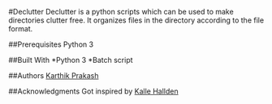 #Declutter
Declutter is a python scripts which can be used to make directories clutter free. It organizes files in the directory according to the file format.

##Prerequisites
Python 3

##Built With
*Python 3
*Batch script

##Authors
[Karthik Prakash](https://github.com/karthikprakash1998)

##Acknowledgments
Got inspired by [Kalle Hallden](https://github.com/KalleHallden)